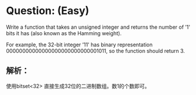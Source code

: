 # Question: (Easy)

Write a function that takes an unsigned integer and returns the number of ’1' bits it has (also known as the Hamming weight).

For example, the 32-bit integer ’11' has binary representation 00000000000000000000000000001011, so the function should return 3.

## 解析：

使用bitset<32> 直接生成32位的二进制数组。数1的个数即可。